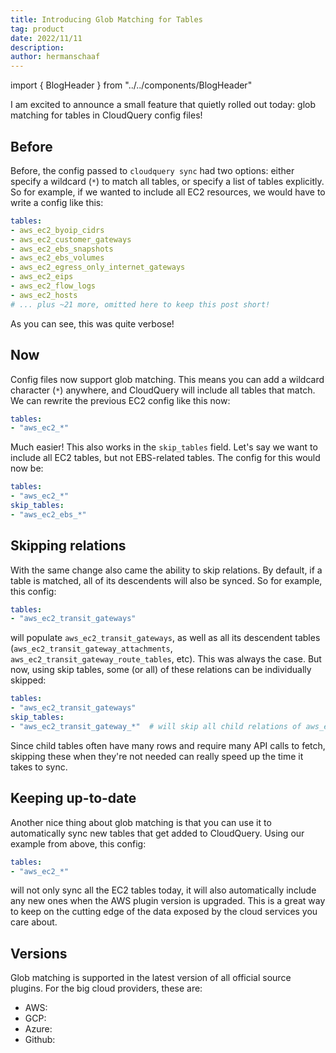 ```yaml
---
title: Introducing Glob Matching for Tables
tag: product
date: 2022/11/11
description: 
author: hermanschaaf
---
```


import { BlogHeader } from "../../components/BlogHeader"

<BlogHeader/>

I am excited to announce a small feature that quietly rolled out today: glob matching for tables in CloudQuery config files!

## Before

Before, the config passed to `cloudquery sync` had two options: either specify a wildcard (`*`) to match all tables, or specify a list of tables explicitly. So for example, if we wanted to include all EC2 resources, we would have to write a config like this: 

```yaml
tables:
- aws_ec2_byoip_cidrs
- aws_ec2_customer_gateways
- aws_ec2_ebs_snapshots
- aws_ec2_ebs_volumes
- aws_ec2_egress_only_internet_gateways
- aws_ec2_eips
- aws_ec2_flow_logs
- aws_ec2_hosts
# ... plus ~21 more, omitted here to keep this post short!
```

As you can see, this was quite verbose!

## Now

Config files now support glob matching. This means you can add a wildcard character (`*`) anywhere, and CloudQuery will include all tables that match. We can rewrite the previous EC2 config like this now:

```yaml
tables: 
- "aws_ec2_*"
```

Much easier! This also works in the `skip_tables` field. Let's say we want to include all EC2 tables, but not EBS-related tables. The config for this would now be:

```yaml
tables: 
- "aws_ec2_*"
skip_tables:
- "aws_ec2_ebs_*"
```

## Skipping relations

With the same change also came the ability to skip relations. By default, if a table is matched, all of its descendents will also be synced. So for example, this config:

```yaml
tables: 
- "aws_ec2_transit_gateways"
``` 

will populate `aws_ec2_transit_gateways`, as well as all its descendent tables (`aws_ec2_transit_gateway_attachments`, `aws_ec2_transit_gateway_route_tables`, etc). This was always the case. But now, using skip tables, some (or all) of these relations can be individually skipped:

```yaml
tables: 
- "aws_ec2_transit_gateways"
skip_tables:
- "aws_ec2_transit_gateway_*"  # will skip all child relations of aws_ec2_transit_gateways
```

Since child tables often have many rows and require many API calls to fetch, skipping these when they're not needed can really speed up the time it takes to sync.

## Keeping up-to-date

Another nice thing about glob matching is that you can use it to automatically sync new tables that get added to CloudQuery. Using our example from above, this config:

```yaml
tables: 
- "aws_ec2_*"
```

will not only sync all the EC2 tables today, it will also automatically include any new ones when the AWS plugin version is upgraded. This is a great way to keep on the cutting edge of the data exposed by the cloud services you care about.

## Versions

Glob matching is supported in the latest version of all official source plugins. For the big cloud providers, these are:

 - AWS: 
 - GCP: 
 - Azure: 
 - Github: 


